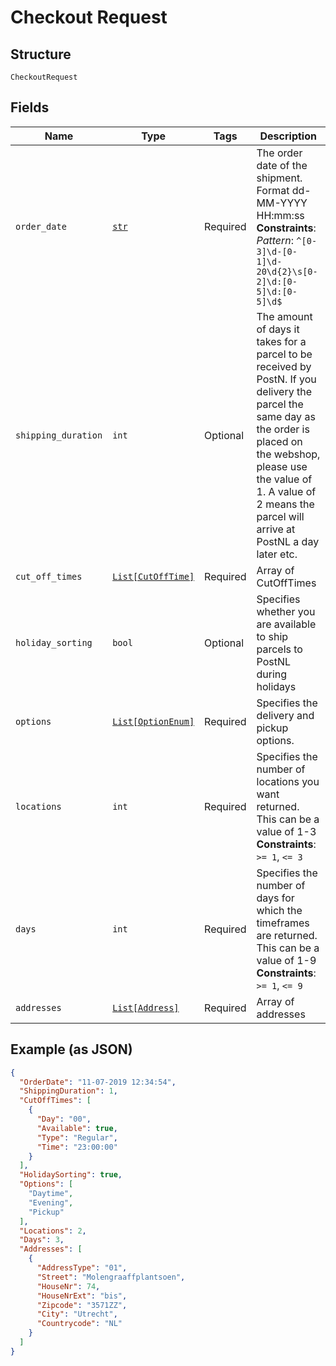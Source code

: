 
# Checkout Request

## Structure

`CheckoutRequest`

## Fields

| Name | Type | Tags | Description |
|  --- | --- | --- | --- |
| `order_date` | [`str`](../../doc/models/string-enum.md) | Required | The order date of the shipment. Format dd-MM-YYYY HH:mm:ss<br>**Constraints**: *Pattern*: `^[0-3]\d-[0-1]\d-20\d{2}\s[0-2]\d:[0-5]\d:[0-5]\d$` |
| `shipping_duration` | `int` | Optional | The amount of days it takes for a parcel to be received by PostN. If you delivery the parcel the same day as the order is placed on the webshop, please use the value of 1. A value of 2 means the parcel will arrive at PostNL a day later etc. |
| `cut_off_times` | [`List[CutOffTime]`](../../doc/models/cut-off-time.md) | Required | Array of CutOffTimes |
| `holiday_sorting` | `bool` | Optional | Specifies whether you are available to ship parcels to PostNL during holidays |
| `options` | [`List[OptionEnum]`](../../doc/models/option-enum.md) | Required | Specifies the delivery and pickup options. |
| `locations` | `int` | Required | Specifies the number of locations you want returned. This can be a value of 1-3<br>**Constraints**: `>= 1`, `<= 3` |
| `days` | `int` | Required | Specifies the number of days for which the timeframes are returned. This can be a value of 1-9<br>**Constraints**: `>= 1`, `<= 9` |
| `addresses` | [`List[Address]`](../../doc/models/address.md) | Required | Array of addresses |

## Example (as JSON)

```json
{
  "OrderDate": "11-07-2019 12:34:54",
  "ShippingDuration": 1,
  "CutOffTimes": [
    {
      "Day": "00",
      "Available": true,
      "Type": "Regular",
      "Time": "23:00:00"
    }
  ],
  "HolidaySorting": true,
  "Options": [
    "Daytime",
    "Evening",
    "Pickup"
  ],
  "Locations": 2,
  "Days": 3,
  "Addresses": [
    {
      "AddressType": "01",
      "Street": "Molengraaffplantsoen",
      "HouseNr": 74,
      "HouseNrExt": "bis",
      "Zipcode": "3571ZZ",
      "City": "Utrecht",
      "Countrycode": "NL"
    }
  ]
}
```

